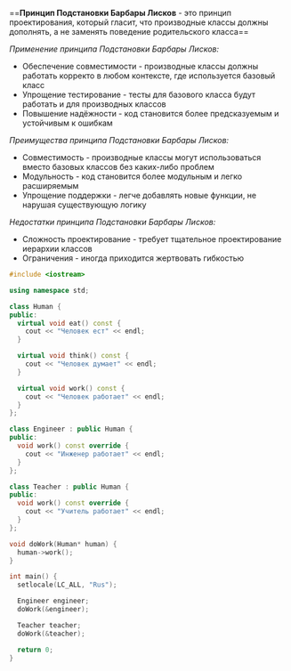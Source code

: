 ==**Принцип Подстановки Барбары Лисков** - это принцип проектирования, который гласит, что производные классы должны дополнять, а не заменять поведение родительского класса==

*Применение принципа Подстановки Барбары Лисков:*
* Обеспечение совместимости - производные классы должны работать корректо в любом контексте, где используется базовый класс
* Упрощение тестирование - тесты для базового класса будут работать и для производных классов
* Повышение надёжности - код становится более предсказуемым и устойчивым к ошибкам

*Преимущества принципа Подстановки Барбары Лисков:*
* Совместимость - производные классы могут использоваться вместо базовых классов без каких-либо проблем
* Модульность - код становится более модульным и легко расширяемым
* Упрощение поддержки - легче добавлять новые функции, не нарушая существующую логику

*Недостатки принципа Подстановки Барбары Лисков:*
* Сложность проектирование - требует тщательное проектирование иерархии классов
* Ограничения - иногда приходится жертвовать гибкостью

```cpp
#include <iostream>

using namespace std;

class Human {
public:
  virtual void eat() const {
    cout << "Человек ест" << endl;
  }

  virtual void think() const {
    cout << "Человек думает" << endl;
  }

  virtual void work() const {
    cout << "Человек работает" << endl;
  }
};

class Engineer : public Human {
public:
  void work() const override {
    cout << "Инженер работает" << endl;
  }
};

class Teacher : public Human {
public:
  void work() const override {
    cout << "Учитель работает" << endl;
  }
};

void doWork(Human* human) {
  human->work();
}

int main() {
  setlocale(LC_ALL, "Rus");

  Engineer engineer;
  doWork(&engineer);

  Teacher teacher;
  doWork(&teacher);

  return 0;
}

```